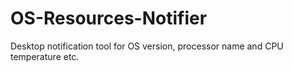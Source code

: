 # OS-Resources-Notifier
Desktop notification tool for OS version, processor name and CPU temperature etc.

